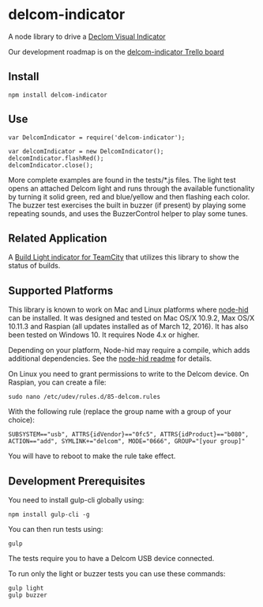 delcom-indicator
===============

A node library to drive a [Declom Visual Indicator](http://www.delcomproducts.com/products_usblmp.asp)

Our development roadmap is on the [delcom-indicator Trello board](https://trello.com/b/m7d4l8qx/delcom-indicator)

## Install
```
npm install delcom-indicator
```

## Use
```
var DelcomIndicator = require('delcom-indicator');

var delcomIndicator = new DelcomIndicator();
delcomIndicator.flashRed();
delcomIndicator.close();
```

More complete examples are found in the tests/*.js files. The light test opens an attached Delcom light and runs through the available functionality by turning it solid green, red and blue/yellow and then flashing each color. The buzzer test exercises the built in buzzer (if present) by playing some repeating sounds, and uses the BuzzerControl helper to play some tunes.

## Related Application

A [Build Light indicator for TeamCity](https://github.com/SouthsideSoftware/teamcity-buildlight) that utilizes this
library to show the status of builds.

## Supported Platforms
This library is known to work on Mac and Linux platforms where [node-hid](https://www.npmjs.org/package/node-hid) can
be installed.  It was designed and tested on Mac OS/X 10.9.2, Max OS/X 10.11.3 and Raspian (all updates installed as of March 12, 2016).
It has also been tested on Windows 10.  It requires Node 4.x or higher.

Depending on your platform, Node-hid may require a compile, which adds additional dependencies.  See the [node-hid readme](https://github.com/node-hid/node-hid) for details.

On Linux you need to grant permissions to write to the Delcom device.  On Raspian, you can create a file:

```shell
sudo nano /etc/udev/rules.d/85-delcom.rules
```

With the following rule (replace the group name with a group of your choice):

```shell
SUBSYSTEM=="usb", ATTRS{idVendor}=="0fc5", ATTRS{idProduct}=="b080", ACTION=="add", SYMLINK+="delcom", MODE="0666", GROUP="[your group]"
```

You will have to reboot to make the rule take effect.

## Development Prerequisites
You need to install gulp-cli globally using:

```shell
npm install gulp-cli -g
```

You can then run tests using:

```shell
gulp
```

The tests require you to have a Delcom USB device connected.  

To run only the light or buzzer tests you can use these commands:

```shell
gulp light
gulp buzzer
```
